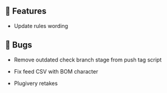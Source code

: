 ## 🚀 Features

- Update rules wording


## 🐛 Bugs

- Remove outdated check branch stage from push tag script

- Fix feed CSV with BOM character

- Plugivery retakes